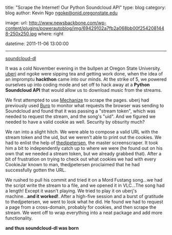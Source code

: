 title: "Scrape the Internet! Our Python Soundcloud API"
type: blog
category: blog
author: Kevin Ngo <ngoke@onid.oregonstate.edu>

image:
    url: http://www.newsbackbone.com/wp-content/plugins/powerautoblog/img/69429102a7fb2a068bb00f2542081448-250x250.jpg
    where: right

datetime: 2011-11-06 13:00:00

---

[soundcloud-dl](http://github.com/ngokevin/soundcloud-dl)

It was a cold November evening in the bullpen at Oregon State University.
[uberj](http://uberj.com) and ngoke were sipping tea and getting work done,
when the idea of an impromptu **hackthon** came into our minds. At the strike
of 5, we powered ourselves up into coding mode and set off to hack away at a
**Python Soundcloud API** that would allow us to download music from the
streams.

We first attempted to use [Mechanize][mechanize] to scrape the pages. uberj had
previously used [Burp](http://portswigger.net/proxy) to monitor what requests
the browser was sending to Soundcloud and found that it was passing a "stream
token", which was needed to request the stream, and the song's "uid". And we
figured we needed to have a valid cookie as well. Security by obsurity much?

We ran into a slight hitch. We were able to compose a valid URL with the stream
token and the uid, but we weren't able to print out the cookies. We had to
enlist the help of [thedjpetersen](http://github.com/thedjpetersen), the master
screenscraper. It took him a bit to independently catch up to where we were (he
found out on his own that we needed a stream token, but we already grabbed
that).  After a bit of frustration on trying to check out what cookies we had
with every CookieJar known to man, thedjpetersen proclaimed that he had
successfully gotten the URL.

We rushed to pull his commit and tried it on a Mord Fustang song...we had the script write the stream to a file, and we opened it in VLC...The song had a length! Except it wasn't
playing. We tried to play it on uberj's machine...**and it worked!**. After a high-five
session and a burst of gratitude to thedjpetersen, we went to look what he did. He
found we had to request a page from a cross-domain, probably for cookies, and then
scrape the stream. We went off to wrap everything into a neat package and add
more functionality.

**and thus soundcloud-dl was born**

[mechanize]:wwwsearch.sourceforge.net/mechanize/
